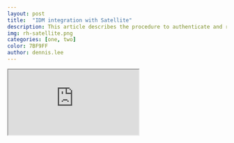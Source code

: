 ```yaml
---
layout: post
title:  "IDM integration with Satellite"
description: This article describes the procedure to authenticate and register Satellite user via LDAP backend (powered by Red Hat Identity Management).
img: rh-satellite.png
categories: [one, two]
color: 7BF9FF
author: dennis.lee
---
```

<iframe src="https://docs.google.com/document/d/e/2PACX-1vR77K8Sqj8qz3ihwrohXi7Mc9Ma2AMvzJws6H2dHo38FqQ2hRHACPC4D8YEdZRJr4REh_cL6P-3sTdO/pub?embedded=true"></iframe>

